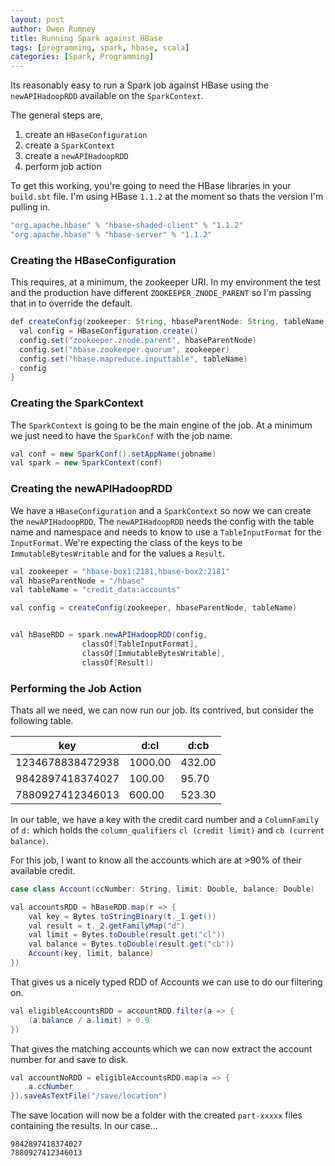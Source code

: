 ```yaml
---
layout: post
author: Owen Rumney
title: Running Spark against HBase
tags: [programming, spark, hbase, scala]
categories: [Spark, Programming]
---
```


Its reasonably easy to run a Spark job against HBase using the `newAPIHadoopRDD` available on the `SparkContext`.

The general steps are,

1. create an `HBaseConfiguration`
2. create a `SparkContext`
3. create a `newAPIHadoopRDD`
4. perform job action

To get this working, you're going to need the HBase libraries in your `build.sbt` file. I'm using HBase `1.1.2` at the moment so thats the version I'm pulling in.

```java
"org.apache.hbase" % "hbase-shaded-client" % "1.1.2"
"org.apache.hbase" % "hbase-server" % "1.1.2"
```

### Creating the HBaseConfiguration

This requires, at a minimum, the zookeeper URI. In my environment the test and the production have different `ZOOKEEPER_ZNODE_PARENT` so I'm passing that in to override the default.

```java
def createConfig(zookeeper: String, hbaseParentNode: String, tableName: String): Configuration = {
  val config = HBaseConfiguration.create()
  config.set("zookeeper.znode.parent", hbaseParentNode)
  config.set("hbase.zookeeper.quorum", zookeeper)
  config.set("hbase.mapreduce.inputtable", tableName)
  config
}
```

### Creating the SparkContext

The `SparkContext` is going to be the main engine of the job. At a minimum we just need to have the `SparkConf` with the job name.

```csharp
val conf = new SparkConf().setAppName(jobname)
val spark = new SparkContext(conf)
```

### Creating the newAPIHadoopRDD

We have a `HBaseConfiguration` and a `SparkContext` so now we can create the `newAPIHadoopRDD`. The `newAPIHadoopRDD` needs the config with the table name and namespace and needs to know to use a `TableInputFormat` for the `InputFormat`. We're expecting the class of the keys to be `ImmutableBytesWritable` and for the values a `Result`.

```csharp
val zookeeper = "hbase-box1:2181,hbase-box2:2181"
val hbaseParentNode = "/hbase"
val tableName = "credit_data:accounts"

val config = createConfig(zookeeper, hbaseParentNode, tableName)


val hBaseRDD = spark.newAPIHadoopRDD(config,
                classOf[TableInputFormat],
                classOf[ImmutableBytesWritable],
                classOf[Result])
```

### Performing the Job Action

Thats all we need, we can now run our job. Its contrived, but consider the following table.

| key              | d:cl | d:cb |
| ---------------- | ------------- | ---------------- |
| 1234678838472938 | 1000.00       | 432.00           |
| 9842897418374027 | 100.00        | 95.70            |
| 7880927412346013 | 600.00        | 523.30           |

In our table, we have a key with the credit card number and a `ColumnFamily` of `d:` which holds the `column_qualifiers` `cl (credit limit)` and `cb (current balance)`.

For this job, I want to know all the accounts which are at >90% of their available credit.

```csharp
case class Account(ccNumber: String, limit: Double, balance: Double)

val accountsRDD = hBaseRDD.map(r => {
    val key = Bytes.toStringBinary(t._1.get())
    val result = t._2.getFamilyMap("d")
    val limit = Bytes.toDouble(result.get("cl"))
    val balance = Bytes.toDouble(result.get("cb"))
    Account(key, limit, balance)
})
```

That gives us a nicely typed RDD of Accounts we can use to do our filtering on.

```csharp
val eligibleAccountsRDD = accountRDD.filter(a => {
    (a.balance / a.limit) > 0.9
})
```

That gives the matching accounts which we can now extract the account number for and save to disk.

```csharp
val accountNoRDD = eligibleAccountsRDD.map(a => {
    a.ccNumber
}).saveAsTextFile("/save/location")
```

The save location will now be a folder with the created `part-xxxxx` files containing the results. In our case...

```
9842897418374027
7880927412346013
```
